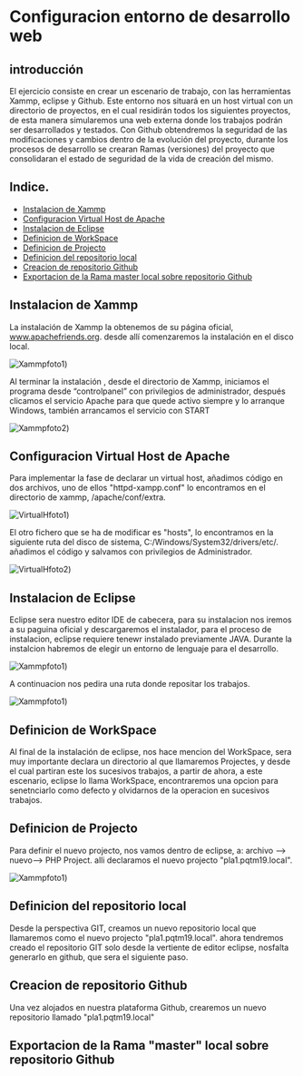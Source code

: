 # Configuracion entorno de desarrollo  web

## introducción
El ejercicio consiste en crear un escenario de trabajo, con las herramientas Xammp, eclipse y Github.
Este entorno nos situará en un host virtual con un directorio de proyectos, en el cual residirán todos los siguientes proyectos, de esta manera simularemos una web externa donde los trabajos podrán ser desarrollados y testados.
Con Github obtendremos la seguridad de las modificaciones y cambios dentro de la evolución del proyecto, durante los procesos de desarrollo se crearan Ramas (versiones) del proyecto que consolidaran el estado de seguridad de la vida de creación del mismo.

## Indice.

- [Instalacion de Xammp](#instalacion-de-xammp)
- [Configuracion Virtual Host de Apache](#configuracion-virtual-host-de-apache)
- [Instalacion de Eclipse](#instalacion-de-eclipse)
- [Definicion de WorkSpace](#definicion-de-workspace)
- [Definicion de Projecto](#definicion-de-projecto)
- [Definicion del repositorio local](#definicion-del-repositorio-local)
- [Creacion de repositorio Github](#creacion-de-repositorio-github)
- [Exportacion de la Rama master local sobre repositorio Github](#exportacion-de-la-rama-master-local-sobre-repositorio-github)

 

## Instalacion de Xammp

 La instalación de Xammp la obtenemos de su página oficial, www.apachefriends.org.
desde allí comenzaremos la instalación en el disco local.


![Xammpfoto1](/MEDIA/6_Install_Xampp.PNG))

Al terminar la instalación , desde el directorio de Xammp, iniciamos el programa desde “controlpanel” con privilegios de administrador, después clicamos el servicio Apache para que quede activo siempre y lo arranque Windows, también arrancamos el servicio con START

![Xammpfoto2](/MEDIA/12_Install_Xampp.PNG))

## Configuracion Virtual Host de Apache

  Para implementar  la fase de declarar un virtual host, añadimos código en dos archivos, uno de ellos "httpd-xampp.conf" lo encontramos en el directorio de xammp, /apache/conf/extra. 
 
 ![VirtualHfoto1](/MEDIA/virtual1.png))
 
 
 El otro fichero que se ha de modificar es "hosts", lo encontramos en la siguiente ruta del disco de sistema, C:/Windows/System32/drivers/etc/. añadimos el código y salvamos con privilegios de Administrador.
 
  ![VirtualHfoto2](/MEDIA/codigo_host.png))
 
 
 ## Instalacion de Eclipse
 
 Eclipse sera nuestro editor IDE de cabecera, para su instalacion nos iremos a su paguina oficial y descargaremos el instalador, para el proceso de instalacion, eclipse requiere tenewr instalado previamente JAVA. Durante la instalcion habremos de elegir un entorno de lenguaje para el desarrollo.
 
![Xammpfoto1](/MEDIA/12_Install_Eclipse.PNG)) 

A continuacion nos pedira una ruta donde repositar los trabajos.

![Xammpfoto1](/MEDIA/20_Install_Eclipse.PNG)) 
 
 
## Definicion de WorkSpace
Al final de la instalación de eclipse, nos hace mencion del WorkSpace, sera muy importante declara un directorio al que llamaremos Projectes, y desde el cual partiran este los sucesivos trabajos, a partir de ahora, a este escenario, eclipse lo llama WorkSpace, encontraremos una opcion para senetnciarlo como defecto y olvidarnos de la operacion en sucesivos trabajos.



## Definicion de Projecto

Para definir el nuevo projecto, nos vamos dentro de eclipse, a: archivo --> nuevo--> PHP Project.  alli declaramos el nuevo projecto "pla1.pqtm19.local".

![Xammpfoto1](/MEDIA/foto1.png))

## Definicion del repositorio local

Desde la perspectiva GIT, creamos un nuevo repositorio local que llamaremos como el nuevo projecto "pla1.pqtm19.local".
ahora tendremos creado el repositorio GIT solo desde la vertiente de editor eclipse, nosfalta generarlo en github, que sera el siguiente paso.






## Creacion de repositorio Github

Una vez alojados en nuestra plataforma Github, crearemos un nuevo repositorio llamado "pla1.pqtm19.local"




## Exportacion de la Rama "master" local sobre repositorio Github





